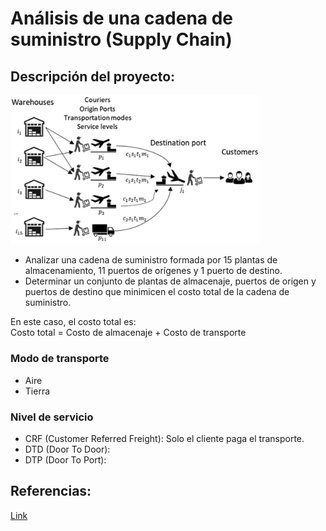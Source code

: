 # Análisis de una cadena de suministro (Supply Chain)
## Descripción del proyecto:

<img src = "Supply Chain Image.png" width="400">

- Analizar una cadena de suministro formada por 15 plantas de almacenamiento, 11 puertos de orígenes y 1 puerto de destino. </br>
- Determinar un conjunto de plantas de almacenaje, puertos de origen y puertos de destino que minimicen el costo total de la cadena de suministro.
  
En este caso, el costo total es: </br>
Costo total = Costo de almacenaje + Costo de transporte

### Modo de transporte
- Aire
- Tierra

### Nivel de servicio
- CRF (Customer Referred Freight): Solo el cliente paga el transporte.
- DTD (Door To Door):
- DTP (Door To Port):

## Referencias:
<a href = "https://brunel.figshare.com/articles/dataset/Supply_Chain_Logistics_Problem_Dataset/7558679?file=20162015"> Link </a>
